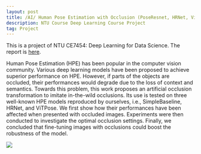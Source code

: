 ```yaml
---
layout: post
title: /AI/ Human Pose Estimation with Occlusion (PoseResnet, HRNet, ViTPose)
description: NTU Course Deep Learning Course Project
tag: Project
---
```


This is a project of NTU CE7454: Deep Learning for Data Science. The report is [here](http://siyue-zhang.github.io/images/HPE_with_Occlusion.png).

Human Pose Estimation (HPE) has been popular in the computer vision community. Various deep learning models have been proposed to achieve superior performance on HPE. However, if parts of the objects are occluded, their performances would degrade due to the loss of context and semantics. Towards this problem, this work proposes an artificial occlusion transformation to imitate in-the-wild occlusions. Its use is tested on three well-known HPE models reproduced by ourselves, i.e., SimpleBaseline, HRNet, and ViTPose. We first show how their performances have been affected when presented with occluded images. Experiments were then conducted to investigate the optimal occlusion settings. Finally, we concluded that fine-tuning images with occlusions could boost the robustness of the model.

![](http://siyue-zhang.github.io/images/occ.png)